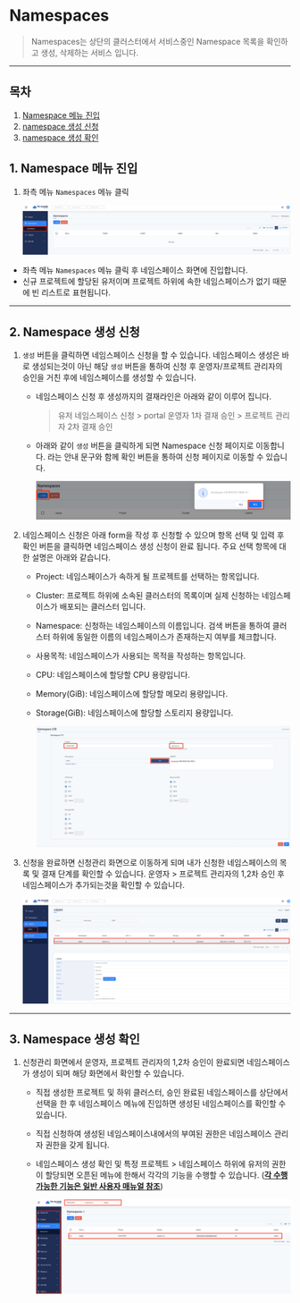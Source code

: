 # Namespaces

> Namespaces는 상단의 클러스터에서 서비스중인 Namespace 목록을 확인하고 생성, 삭제하는 서비스 입니다.&#x20;

---
## **목차**
1. [Namespace 메뉴 진입](#1-namespace-메뉴-진입)
2. [namespace 생성 신청](#2-namespace-생성-신청)
3. [namespace 생성 확인](#3-namespace-생성-확인)

## 1. Namespace 메뉴 진입

1. 좌측 메뉴 `Namespaces` 메뉴 클릭

     ![](img/namespace_menu.png)

 - 좌측 메뉴 `Namespaces` 메뉴 클릭 후 네임스페이스 화면에 진입합니다.
 - 신규 프로젝트에 할당된 유저이며 프로젝트 하위에 속한 네임스페이스가 없기 때문에 빈 리스트로 표현됩니다.

---

## 2. Namespace 생성 신청

1. `생성` 버튼을 클릭하면 네임스페이스 신청을 할 수 있습니다. 네임스페이스 생성은 바로 생성되는것이 아닌 해당 `생성` 버튼을 통하여 신청 후 운영자/프로젝트 관리자의 승인을 거친 후에 네임스페이스를 생성할 수 있습니다.
   -  네임스페이스 신청 후 생성까지의 결재라인은 아래와 같이 이루어 집니다.

      > 유저 네임스페이스 신청 > portal 운영자 1차 결재 승인 > 프로젝트 관리자 2차 결재 승인
         
   - 아래와 같이 `생성` 버튼을 클릭하게 되면 Namespace 신청 페이지로 이동합니다. 라는 안내 문구와 함께 확인 버튼을 통하여 신청 페이지로 이동할 수 있습니다.

     ![](img/namespace_create_button.png)

2. 네임스페이스 신청은 아래 form을 작성 후 신청할 수 있으며 항목 선택 및 입력 후 확인 버튼을 클릭하면 네임스페이스 생성 신청이 완료 됩니다. 주요 선택 항목에 대한 설명은 아래와 같습니다.
   - Project: 네임스페이스가 속하게 될 프로젝트를 선택하는 항목입니다.  
   - Cluster: 프로젝트 하위에 소속된 클러스터의 목록이며 실제 신청하는 네임스페이스가 배포되는 클러스터 입니다.
   - Namespace: 신청하는 네임스페이스의 이름입니다. 검색 버튼을 통하여 클러스터 하위에 동일한 이름의 네임스페이스가 존재하는지 여부를 체크합니다.
   - 사용목적: 네임스페이스가 사용되는 목적을 작성하는 항목입니다.
   - CPU: 네임스페이스에 할당할 CPU 용량입니다.
   - Memory(GiB): 네임스페이스에 할당할 메모리 용량입니다.
   - Storage(GiB): 네임스페이스에 할당할 스토리지 용량입니다.

     ![](img/namespace_application.png)

3. 신청을 완료하면 신청관리 화면으로 이동하게 되며 내가 신청한 네임스페이스의 목록 및 결재 단계를 확인할 수 있습니다. 운영자 > 프로젝트 관리자의 1,2차 승인 후 네임스페이스가 추가되는것을 확인할 수 있습니다.

     ![](img/namespace_application_management.png)

--- 

## 3. Namespace 생성 확인

1. 신청관리 화면에서 운영자, 프로젝트 관리자의 1,2차 승인이 완료되면 네임스페이스가 생성이 되며 해당 화면에서 확인할 수 있습니다.
   - 직접 생성한 프로젝트 및 하위 클러스터, 승인 완료된 네임스페이스를 상단에서 선택을 한 후 네임스페이스 메뉴에 진입하면 생성된 네임스페이스를 확인할 수 있습니다.
   - 직접 신청하여 생성된 네임스페이스내에서의 부여된 권한은 네임스페이스 관리자 권한을 갖게 됩니다.
   - 네임스페이스 생성 확인 및 특정 프로젝트 > 네임스페이스 하위에 유저의 권한이 할당되면 오픈된 메뉴에 한해서 각각의 기능을 수행할 수 있습니다. (<U>**각 수행 가능한 기능은 일반 사용자 매뉴얼 참조**</U>)   

     ![](img/namespace_create_result.png)
